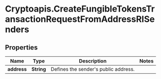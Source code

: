 # Cryptoapis.CreateFungibleTokensTransactionRequestFromAddressRISenders

## Properties

Name | Type | Description | Notes
------------ | ------------- | ------------- | -------------
**address** | **String** | Defines the sender&#39;s public address. | 


